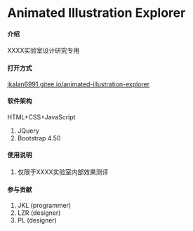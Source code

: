 # Animated Illustration Explorer

#### 介绍
XXXX实验室设计研究专用

#### 打开方式
[jkalan6991.gitee.io/animated-illustration-explorer](https://jkalan6991.gitee.io/animated-illustration-explorer)

#### 软件架构
HTML+CSS+JavaScript

1.  JQuery
2.  Bootstrap 4.50

#### 使用说明

1.  仅限于XXXX实验室内部效果测评

#### 参与贡献

1.  JKL (programmer)
2.  LZR (designer)
3.  PL (designer)
